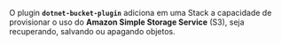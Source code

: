 O plugin **`dotnet-bucket-plugin`** adiciona em uma Stack a capacidade de provisionar o uso do **Amazon Simple Storage Service** (S3), seja recuperando, salvando ou apagando objetos.